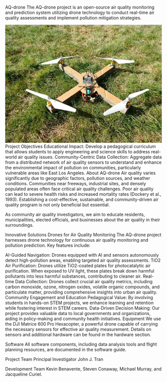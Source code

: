 AQ-drone
The AQ-drone project is an open-source air quality monitoring and prediction system utilizing drone technology to conduct real-time air quality assessments and implement pollution mitigation strategies.

<img src="images/drone prototype.jpg" width="800">
<b></b>Project Objectives</b>
Educational Impact: Develop a pedagogical curriculum that allows students to apply engineering and science skills to address real-world air quality issues.
Community-Centric Data Collection: Aggregate data from a distributed network of air quality sensors to understand and enhance the environmental impact of pollution on communities, particularly vulnerable areas like East Los Angeles.
About AQ-drone
Air quality varies significantly due to geographic factors, pollution sources, and weather conditions. Communities near freeways, industrial sites, and densely populated areas often face critical air quality challenges. Poor air quality can lead to severe health risks and increased mortality rates (Dockery et al., 1993). Establishing a cost-effective, sustainable, and community-driven air quality program is not only beneficial but essential.

As community air quality investigators, we aim to educate residents, municipalities, elected officials, and businesses about the air quality in their surroundings.

Innovative Solutions
Drones for Air Quality Monitoring
The AQ-drone project harnesses drone technology for continuous air quality monitoring and pollution prediction. Key features include:

AI-Guided Navigation: Drones equipped with AI and sensors autonomously detect high-pollution areas, enabling targeted air quality assessments.
TiO2 Air Purification: Drones utilize TiO2-coated plates for photocatalytic air purification. When exposed to UV light, these plates break down harmful pollutants into less harmful substances, contributing to cleaner air.
Real-time Data Collection: Drones collect crucial air quality metrics, including carbon monoxide, ozone, nitrogen oxides, volatile organic compounds, and particulate matter, providing comprehensive insights into urban air quality.
Community Engagement and Education
Pedagogical Value: By involving students in hands-on STEM projects, we enhance learning and retention while fostering interest in STEM careers.
Data-Driven Decision Making: Our project provides valuable data to local governments and organizations, aiding in policy-making and community health initiatives.
Equipment
We use the DJI Matrice 600 Pro Hexacopter, a powerful drone capable of carrying the necessary sensors for effective air quality measurement. Details on sensors and additional hardware can be found in the hardware section.

Software
All software components, including data analysis tools and flight planning resources, are documented in the software guide.

Project Team
Principal Investigator
John J. Tran

Development Team
Kevin Benavente, Steven Conaway, Michael Murray, and Jacqueline Curiel.
